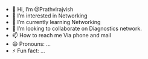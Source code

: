 - 👋 Hi, I’m @Prathvirajvish
- 👀 I’m interested in Networking 
- 🌱 I’m currently learning Networking
- 💞️ I’m looking to collaborate on Diagnostics network.
- 📫 How to reach me Via phone and mail
- 😄 Pronouns: ...
- ⚡ Fun fact: ...

<!---
Prathvirajvish/Prathvirajvish is a ✨ special ✨ repository because its `README.md` (this file) appears on your GitHub profile.
You can click the Preview link to take a look at your changes.
--->
